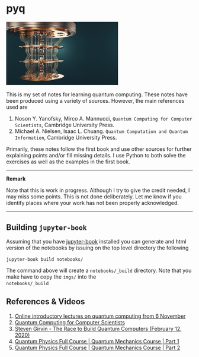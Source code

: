 # pyq

<img src="notes/imgs/logo.jpeg" width="60%"  />

This is my set of notes for learning quantum computing. These notes have been produced using a variety of sources. However, the main references used are


1. Noson Y. Yanofsky, Mirco A. Mannucci, ```Quantum Computing for Computer Scientists```, Cambridge University Press.
2. Michael A. Nielsen, Isaac L. Chuang. ```Quantum Computation and Quantum Information```, Cambridge University Press.

Primarily, these notes follow the first book and use other sources for further explaining points and/or fill missing details.
I use Python to both solve the exercises as well as the examples in the first book.

---
**Remark**

Note that this is work in progress. Although I try to give the credit needed, I may miss some points. 
This is not done deliberately. Let me know if you identify places where your work has not been properly acknowledged.

---

## Building ```jupyter-book```

Assuming that you have <a href="https://jupyterbook.org/intro.html">jupyter-book</a> installed you can generate
and html version of the notebooks by issuing on the top level directory the following

```
jupyter-book build notebooks/
```

The command above will create a ```notebooks/_build``` directory.  Note that you make have to copy the ```imgs/``` into the  
```notebooks/_build```

## References & Videos

1. <a href="https://home.cern/news/announcement/computing/online-introductory-lectures-quantum-computing-6-november">Online introductory lectures on quantum computing from 6 November</a>
2. <a href="https://www.youtube.com/watch?v=F_Riqjdh2oM">Quantum Computing for Computer Scientists</a>
3. <a href="https://www.youtube.com/watch?v=nhUKHf-GN_Y">Steven Girvin - The Race to Build Quantum Computers (February 12, 2020)</a>
4. <a href="https://www.youtube.com/watch?v=xnt2xSNRNn0">Quantum Physics Full Course | Quantum Mechanics Course | Part 1</a>
5. <a href="https://www.youtube.com/watch?v=QQCMOc8yB70">Quantum Physics Full Course | Quantum Mechanics Course | Part 2</a>
